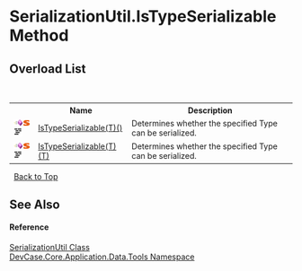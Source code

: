 # SerializationUtil.IsTypeSerializable Method 
 


## Overload List
&nbsp;<table><tr><th></th><th>Name</th><th>Description</th></tr><tr><td>![Public method](media/pubmethod.gif "Public method")![Static member](media/static.gif "Static member")![Code example](media/CodeExample.png "Code example")</td><td><a href="M_DevCase_Core_Application_Data_Tools_SerializationUtil_IsTypeSerializable__1">IsTypeSerializable(T)()</a></td><td>
Determines whether the specified Type can be serialized.</td></tr><tr><td>![Public method](media/pubmethod.gif "Public method")![Static member](media/static.gif "Static member")![Code example](media/CodeExample.png "Code example")</td><td><a href="M_DevCase_Core_Application_Data_Tools_SerializationUtil_IsTypeSerializable__1_1">IsTypeSerializable(T)(T)</a></td><td>
Determines whether the specified Type can be serialized.</td></tr></table>&nbsp;
<a href="#serializationutil.istypeserializable-method">Back to Top</a>

## See Also


#### Reference
<a href="T_DevCase_Core_Application_Data_Tools_SerializationUtil">SerializationUtil Class</a><br /><a href="N_DevCase_Core_Application_Data_Tools">DevCase.Core.Application.Data.Tools Namespace</a><br />
